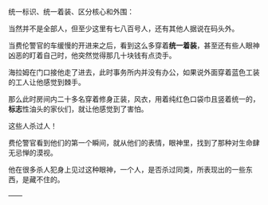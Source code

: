 统一标识、统一着装、区分核心和外围：

当然并不是全部人，但至少这里有七八百号人，还有其他人据说在码头外。

当费伦警官的车缓慢的开进来之后，看到这么多穿着**统一着装**，甚至还有些人眼神凶恶的盯着自己时，他突然觉得那几十块钱有点烫手。

海拉姆在门口接他走了进去，此时事务所内并没有办公，如果说外面穿着蓝色工装的工人让他感觉到棘手。

那么此时房间内二十多名穿着修身正装，风衣，用着纯红色口袋巾且竖着统一的，**标志**性油头的家伙们，就让他感觉到了害怕。

这些人杀过人！

费伦警官看到他们的第一个瞬间，就从他们的表情，眼神里，找到了那种对生命肆无忌惮的漠视。

他在很多杀人犯身上见过这种眼神，一个人，是否杀过同类，所表现出的一些东西，是藏不住的。

——

